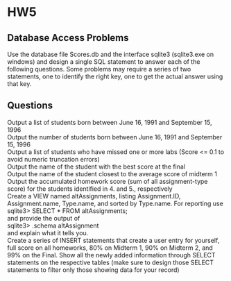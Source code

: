 # HW5
## Database Access Problems  
Use the database file Scores.db and the interface sqlite3 (sqlite3.exe on windows) and design a single SQL statement to answer each of the following questions.  Some problems may require a series of two statements, one to identify the right key, one to get the actual answer using that key.  


## Questions

Output a list of students born between June 16, 1991 and September 15, 1996     
Output the number of students born between June 16, 1991 and September 15, 1996  
Output a list of students who have missed one or more labs (Score <= 0.1 to avoid numeric truncation errors)  
Output the name of the student with the best score at the final  
Output the name of the student closest to the average score of midterm 1  
Output the accumulated homework score (sum of all assignment-type score) for the students identified in 4. and 5., respectively   
Create a VIEW named altAssignments, listing Assignment.ID, Assignment.name, Type.name, and sorted by Type.name.  For reporting use  
    sqlite3> SELECT * FROM altAssignments;    
and provide the output of     
    sqlite3> .schema altAssignment   
and explain what it tells you.  
Create a series of INSERT statements that create a user entry for yourself, full score on all homeworks, 80% on Midterm 1, 90% on Midterm 2, and 99% on the Final.  Show all the newly added information through SELECT statements on the respective tables (make sure to design those SELECT statements to filter only those showing data for your record)  
